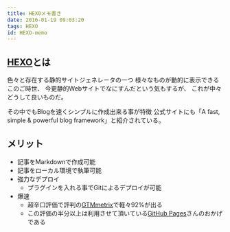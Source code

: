 ```yaml
---
title: HEXOメモ書き
date: 2016-01-19 09:03:20
tags: HEXO
id: HEXO-memo
---
```


## [HEXO](https://hexo.io/)とは

色々と存在する静的サイトジェネレータの一つ
様々なものが動的に表示できるこのご時世、
今更静的Webサイトでなにすんだという気もするが、
これが中々どうして良いものだ。

その中でもBlogを速くシンプルに作成出来る事が特徴
公式サイトにも「A fast, simple & powerful blog framework」と紹介されている。

<!-- more -->

## メリット
- 記事をMarkdownで作成可能
- 記事をローカル環境で執筆可能
- 強力なデプロイ
  - プラグインを入れる事でGitによるデプロイが可能
- 爆速
  - 超辛口評価で評判の[GTMmetrix](https://gtmetrix.com/reports/www.romancing.jp/gD7EyDvv)で軽々92%が出る
  - この評価の半分以上は利用させて頂いている[GitHub Pages](https://pages.github.com/)さんのおかげである


